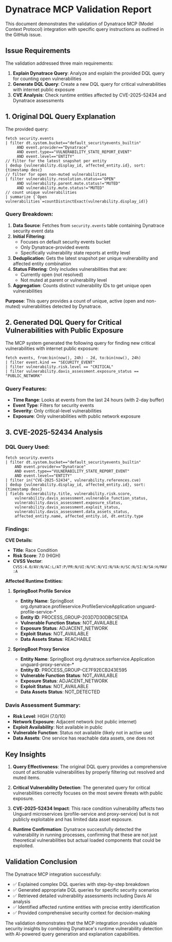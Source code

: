 # Dynatrace MCP Validation Report

This document demonstrates the validation of Dynatrace MCP (Model Context Protocol) integration with specific query instructions as outlined in the GitHub issue.

## Issue Requirements

The validation addressed three main requirements:

1. **Explain Dynatrace Query**: Analyze and explain the provided DQL query for counting open vulnerabilities
2. **Generate DQL Query**: Create a new DQL query for critical vulnerabilities with internet public exposure
3. **CVE Analysis**: Check runtime entities affected by CVE-2025-52434 and Dynatrace assessments

## 1. Original DQL Query Explanation

The provided query:
```dql
fetch security.events
| filter dt.system.bucket=="default_securityevents_builtin"
     AND event.provider=="Dynatrace"
     AND event.type=="VULNERABILITY_STATE_REPORT_EVENT"
     AND event.level=="ENTITY"
// filter for the latest snapshot per entity
| dedup {vulnerability.display_id, affected_entity.id}, sort:{timestamp desc}
// filter for open non-muted vulnerabilities
| filter vulnerability.resolution.status=="OPEN"
     AND vulnerability.parent.mute.status!="MUTED"
     AND vulnerability.mute.status!="MUTED"
// count unique vulnerabilities
| summarize {`Open vulnerabilities`=countDistinctExact(vulnerability.display_id)}
```

### Query Breakdown:

1. **Data Source**: Fetches from `security.events` table containing Dynatrace security event data
2. **Initial Filtering**: 
   - Focuses on default security events bucket
   - Only Dynatrace-provided events
   - Specifically vulnerability state reports at entity level
3. **Deduplication**: Gets the latest snapshot per unique vulnerability and affected entity combination
4. **Status Filtering**: Only includes vulnerabilities that are:
   - Currently open (not resolved)
   - Not muted at parent or vulnerability level
5. **Aggregation**: Counts distinct vulnerability IDs to get unique open vulnerabilities

**Purpose**: This query provides a count of unique, active (open and non-muted) vulnerabilities detected by Dynatrace.

## 2. Generated DQL Query for Critical Vulnerabilities with Public Exposure

The MCP system generated the following query for finding new critical vulnerabilities with internet public exposure:

```dql
fetch events, from:bin(now(), 24h) - 2d, to:bin(now(), 24h)
| filter event.kind == "SECURITY_EVENT"
| filter vulnerability.risk.level == "CRITICAL" 
| filter vulnerability.davis_assessment.exposure_status == "PUBLIC_NETWORK"
```

### Query Features:
- **Time Range**: Looks at events from the last 24 hours (with 2-day buffer)
- **Event Type**: Filters for security events
- **Severity**: Only critical-level vulnerabilities
- **Exposure**: Only vulnerabilities with public network exposure

## 3. CVE-2025-52434 Analysis

### DQL Query Used:
```dql
fetch security.events 
| filter dt.system.bucket=="default_securityevents_builtin" 
    AND event.provider=="Dynatrace" 
    AND event.type=="VULNERABILITY_STATE_REPORT_EVENT" 
    AND event.level=="ENTITY" 
| filter in("CVE-2025-52434", vulnerability.references.cve) 
| dedup {vulnerability.display_id, affected_entity.id}, sort:{timestamp desc} 
| fields vulnerability.title, vulnerability.risk.score, 
    vulnerability.davis_assessment.vulnerable_function_status, 
    vulnerability.davis_assessment.exposure_status, 
    vulnerability.davis_assessment.exploit_status, 
    vulnerability.davis_assessment.data_assets_status, 
    affected_entity.name, affected_entity.id, dt.entity.type
```

### Findings:

**CVE Details:**
- **Title**: Race Condition
- **Risk Score**: 7.0 (HIGH)
- **CVSS Vector**: `CVSS:4.0/AV:N/AC:L/AT:P/PR:N/UI:N/VC:N/VI:N/VA:H/SC:N/SI:N/SA:H/MAV:A`

**Affected Runtime Entities:**

1. **SpringBoot Profile Service**
   - **Entity Name**: SpringBoot org.dynatrace.profileservice.ProfileServiceApplication unguard-profile-service-*
   - **Entity ID**: PROCESS_GROUP-203D7D30DBC5E1DA
   - **Vulnerable Function Status**: NOT_AVAILABLE
   - **Exposure Status**: ADJACENT_NETWORK
   - **Exploit Status**: NOT_AVAILABLE
   - **Data Assets Status**: REACHABLE

2. **SpringBoot Proxy Service**
   - **Entity Name**: SpringBoot org.dynatrace.ssrfservice.Application unguard-proxy-service-*
   - **Entity ID**: PROCESS_GROUP-CE7F92ECB243E595
   - **Vulnerable Function Status**: NOT_AVAILABLE
   - **Exposure Status**: ADJACENT_NETWORK
   - **Exploit Status**: NOT_AVAILABLE
   - **Data Assets Status**: NOT_DETECTED

### Davis Assessment Summary:

- **Risk Level**: HIGH (7.0/10)
- **Network Exposure**: Adjacent network (not public internet)
- **Exploit Availability**: Not available in public
- **Vulnerable Function**: Status not available (likely not in active use)
- **Data Assets**: One service has reachable data assets, one does not

## Key Insights

1. **Query Effectiveness**: The original DQL query provides a comprehensive count of actionable vulnerabilities by properly filtering out resolved and muted items.

2. **Critical Vulnerability Detection**: The generated query for critical vulnerabilities correctly focuses on the most severe threats with public exposure.

3. **CVE-2025-52434 Impact**: This race condition vulnerability affects two Unguard microservices (profile-service and proxy-service) but is not publicly exploitable and has limited data asset exposure.

4. **Runtime Confirmation**: Dynatrace successfully detected the vulnerability in running processes, confirming that these are not just theoretical vulnerabilities but actual loaded components that could be exploited.

## Validation Conclusion

The Dynatrace MCP integration successfully:
- ✅ Explained complex DQL queries with step-by-step breakdown
- ✅ Generated appropriate DQL queries for specific security scenarios
- ✅ Retrieved detailed vulnerability assessments including Davis AI analysis
- ✅ Identified affected runtime entities with precise entity identification
- ✅ Provided comprehensive security context for decision-making

The validation demonstrates that the MCP integration provides valuable security insights by combining Dynatrace's runtime vulnerability detection with AI-powered query generation and explanation capabilities.